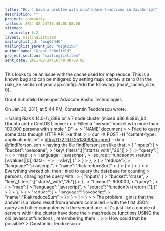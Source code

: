 ```yaml
---
title: "Re: I have a problem with map/reduce functions in JavaScript"
description: ""
project: community
lastmod: 2011-02-24T16:48:08-08:00
sitemap:
  priority: 0.2
layout: mailinglistitem
mailinglist_id: "msg02446"
mailinglist_parent_id: "msg02158"
author_name: "Grant Schofield"
project_section: "mailinglistitem"
sent_date: 2011-02-24T16:48:08-08:00
---
```



This looks to be an issue with the cache used for map reduce. This is a known 
bug and can be mitigated by setting map\\_cache\\_size to 0 in the riak\\_kv section 
of your app.config. Add the following:
{map\\_cache\\_size, 0},

Grant Schofield
Developer Advocate 
Basho Technologies


On Jan 30, 2011, at 5:44 PM, Constantin Teodorescu wrote:

&gt; Using Riak 0.14.0-1\\_i386 on a 7 node cluster (mixed 686 & x86\\_64 Ubuntu and 
&gt; CentOS Linuxes)
&gt; 
&gt; Filled a "person" bucket with more than 100.000 persons with simple "ID" -&gt; 
&gt; "NAME" document
&gt; 
&gt; Tried to query some data through HTTP API like that:
&gt; 
&gt; curl -X POST -H "content-type: application/json" 
&gt; http://172.16.0.251:8098/mapred --data @findPerson.json
&gt; having the file findPerson.json like that:
&gt; { "inputs":{
&gt; "bucket":"persoane",
&gt; "key\\_filters":[["starts\\_with","26"]]
&gt; } ,
&gt; "query":[
&gt; {
&gt; "map":{
&gt; "language":"javascript",
&gt; "source":"function(v) {return [v.values[[0]].data+' - 
&gt; '+v.key];}"
&gt; }
&gt; },
&gt; {
&gt; "reduce":{
&gt; "language":"javascript",
&gt; "name":"Riak.reduceSort"
&gt; }
&gt; }
&gt; ]
&gt; }
&gt; 
&gt; Everything worked ok, then I tried to query the database for counting 
&gt; persons, changing the query with :
&gt; { "inputs":{
&gt; "bucket":"orase",
&gt; "key\\_filters":[["starts\\_with","26"]]
&gt; } ,
&gt; "timeout": 900000,
&gt; "query":[
&gt; {
&gt; "map":{
&gt; "language":"javascript",
&gt; "source":"function(v) {return [1];}"
&gt; }
&gt; },
&gt; {
&gt; "reduce":{
&gt; "language":"javascript",
&gt; "name":"Riak.reduceSum"
&gt; }
&gt; }
&gt; ]
&gt; }
&gt; 
&gt; The problem I got is that the answer is a mixed result from answers computed 
&gt; with the first JSON query and other computed with the second one.
&gt; It's just like a couple of servers within the cluster have done the 
&gt; map/reduce functions USING the old javascript functions , remembering them ...
&gt; 
&gt; How could that be possible?
&gt; Constantin Teodorescu
&gt; 

